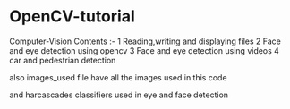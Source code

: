 # OpenCV-tutorial
Computer-Vision
Contents :-
1 Reading,writing and displaying files 
2 Face and eye detection using opencv
3  Face and eye detection using videos
4 car and pedestrian detection


also 
images_used file have all the images used in this code

and harcascades classifiers used in eye and face detection 
